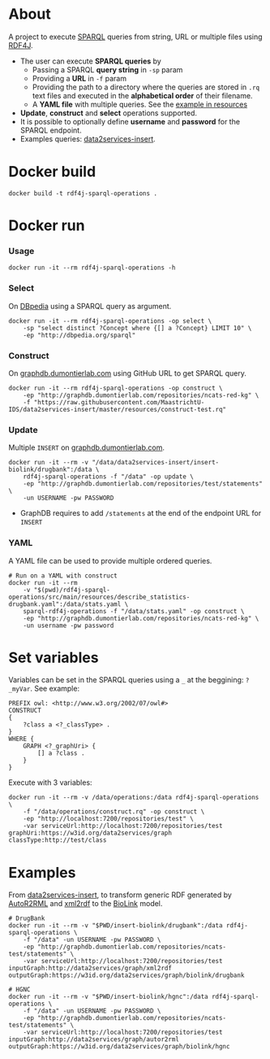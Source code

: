 # About
A project to execute [SPARQL](https://www.w3.org/TR/sparql11-query/) queries from string, URL or multiple files using [RDF4J](http://rdf4j.org/).

* The user can execute **SPARQL queries** by
  * Passing a SPARQL **query string** in `-sp` param 
  * Providing a **URL** in `-f` param
  * Providing the path to a directory where the queries are stored in `.rq` text files and executed in the **alphabetical order** of their filename. 
  * A **YAML file** with multiple queries. See the [example in resources](https://github.com/vemonet/rdf4j-sparql-operations/blob/master/src/main/resources/describe_statistics-drugbank.yaml)
* **Update**, **construct** and **select** operations supported.
* It is possible to optionally define **username** and **password** for the SPARQL endpoint.
* Examples queries: [data2services-insert](https://github.com/MaastrichtU-IDS/data2services-insert).



# Docker build
```shell
docker build -t rdf4j-sparql-operations .
```
# Docker run

### Usage

```shell
docker run -it --rm rdf4j-sparql-operations -h
```

### Select

On [DBpedia](http://dbpedia.org/sparql) using a SPARQL query as argument.

```shell
docker run -it --rm rdf4j-sparql-operations -op select \
	-sp "select distinct ?Concept where {[] a ?Concept} LIMIT 10" \
	-ep "http://dbpedia.org/sparql"
```

### Construct

On [graphdb.dumontierlab.com](http://graphdb.dumontierlab.com/) using GitHub URL to get SPARQL query.

```shell
docker run -it --rm rdf4j-sparql-operations -op construct \
	-ep "http://graphdb.dumontierlab.com/repositories/ncats-red-kg" \
	-f "https://raw.githubusercontent.com/MaastrichtU-IDS/data2services-insert/master/resources/construct-test.rq" 
```

### Update

Multiple `INSERT` on [graphdb.dumontierlab.com](http://graphdb.dumontierlab.com/).

```shell
docker run -it --rm -v "/data/data2services-insert/insert-biolink/drugbank":/data \
	rdf4j-sparql-operations -f "/data" -op update \
	-ep "http://graphdb.dumontierlab.com/repositories/test/statements" \
	-un USERNAME -pw PASSWORD
```

* GraphDB requires to add `/statements` at the end of the endpoint URL for `INSERT`

### YAML

A YAML file can be used to provide multiple ordered queries.

```shell
# Run on a YAML with construct
docker run -it --rm 
	-v "$(pwd)/rdf4j-sparql-operations/src/main/resources/describe_statistics-drugbank.yaml":/data/stats.yaml \
	sparql-rdf4j-operations -f "/data/stats.yaml" -op construct \
	-ep "http://graphdb.dumontierlab.com/repositories/ncats-red-kg" \
	-un username -pw password
```



# Set variables

Variables can be set in the SPARQL queries using a `_` at the beggining: `?_myVar`. See example:

```shell
PREFIX owl: <http://www.w3.org/2002/07/owl#>
CONSTRUCT 
{ 
    ?class a <?_classType> .
}
WHERE {
    GRAPH <?_graphUri> {
        [] a ?class .
    }
}
```

Execute with 3 variables:

```shell
docker run -it --rm -v /data/operations:/data rdf4j-sparql-operations \
	-f "/data/operations/construct.rq" -op construct \
	-ep "http://localhost:7200/repositories/test" \
    -var serviceUrl:http://localhost:7200/repositories/test graphUri:https://w3id.org/data2services/graph classType:http://test/class
```



# Examples

From [data2services-insert](https://github.com/MaastrichtU-IDS/data2services-insert), to transform generic RDF generated by [AutoR2RML](https://github.com/amalic/AutoR2RML) and [xml2rdf](https://github.com/MaastrichtU-IDS/xml2rdf) to the [BioLink](https://biolink.github.io/biolink-model/docs/) model.

```shell
# DrugBank
docker run -it --rm -v "$PWD/insert-biolink/drugbank":/data rdf4j-sparql-operations \
	-f "/data" -un USERNAME -pw PASSWORD \
	-ep "http://graphdb.dumontierlab.com/repositories/ncats-test/statements" \
	-var serviceUrl:http://localhost:7200/repositories/test inputGraph:http://data2services/graph/xml2rdf outputGraph:https://w3id.org/data2services/graph/biolink/drugbank

# HGNC
docker run -it --rm -v "$PWD/insert-biolink/hgnc":/data rdf4j-sparql-operations \
	-f "/data" -un USERNAME -pw PASSWORD \
	-ep "http://graphdb.dumontierlab.com/repositories/ncats-test/statements" \
	-var serviceUrl:http://localhost:7200/repositories/test inputGraph:http://data2services/graph/autor2rml outputGraph:https://w3id.org/data2services/graph/biolink/hgnc
```

